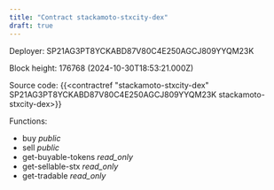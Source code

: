 ```yaml
---
title: "Contract stackamoto-stxcity-dex"
draft: true
---
```

Deployer: SP21AG3PT8YCKABD87V80C4E250AGCJ809YYQM23K


 



Block height: 176768 (2024-10-30T18:53:21.000Z)

Source code: {{<contractref "stackamoto-stxcity-dex" SP21AG3PT8YCKABD87V80C4E250AGCJ809YYQM23K stackamoto-stxcity-dex>}}

Functions:

* buy _public_
* sell _public_
* get-buyable-tokens _read_only_
* get-sellable-stx _read_only_
* get-tradable _read_only_
